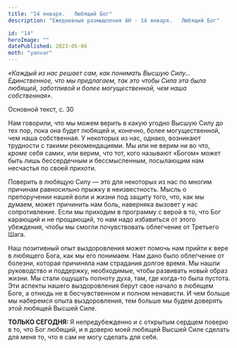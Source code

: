 ```yaml
---
title: "14 января.   Любящий Бог"
description: "Ежедневные размышления АН - 14 января.   Любящий Бог"

id: "14"
heroImage: ""
datePublished: 2023-05-04
moth: "yanvar"
---
```


_«Каждый из нас решает сам, как понимать Высшую Силу… Единственное, что мы
предлагаем, так это чтобы Сила эта была любящей, заботливой и более
могущественной, чем наша собственная»._

Основной текст, с. 30

Нам говорили, что мы можем верить в какую угодно Высшую Силу до тех пор, пока
она будет любящей и, конечно, более могущественной, чем наша собственная. У
некоторых из нас, однако, возникают трудности с такими рекомендациями. Мы или
не верим ни во что, _кроме_ себя самих, или верим, что тот, кого называют
«Богом» может быть лишь бессердечным и бессмысленным, посылающим нам несчастья
по своей прихоти.

Поверить в любящую Силу — это для некоторых из нас по многим причинам
равносильно прыжку в неизвестность. Мысль о препоручении нашей воли и жизни
под защиту того, что, как мы думаем, может причинить нам боль, наверняка
вызовет у нас сопротивление. Если мы приходим в программу с верой в то, что
Бог карающий и не прощающий, то нам надо избавиться от этого убеждения, чтобы
мы смогли почувствовать облегчение от Третьего Шага.

Наш позитивный опыт выздоровления может помочь нам прийти к вере в любящего
Бога, как мы его понимаем. Нам дано было облегчение от болезни, которая
причиняла нам страдания долгое время. Мы нашли руководство и поддержку,
необходимые, чтобы развивать новый образ жизни. Мы стали ощущать полноту духа,
там, где когда-то была пустота. Эти аспекты нашего выздоровления берут свое
начало в любящем Боге, а отнюдь не в бесчувственном и полном ненависти. И чем
больше мы наберемся опыта выздоровления, тем больше мы будем доверять этой
любящей Высшей Силе.

**ТОЛЬКО СЕГОДНЯ:** Я непредубежденно и с открытым сердцем поверю в то, что
Бог любящий, и я доверю моей любящей Высшей Силе сделать для меня то, что я
сам не могу сделать для себя.
